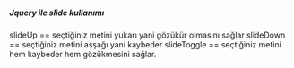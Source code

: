 ##### Jquery ile slide kullanımı
 slideUp == seçtiğiniz metini yukarı yani gözükür olmasını sağlar
 slideDown == seçtiğiniz metini aşşağı yani kaybeder
 slideToggle == seçtiğiniz metini hem kaybeder hem gözükmesini sağlar.
